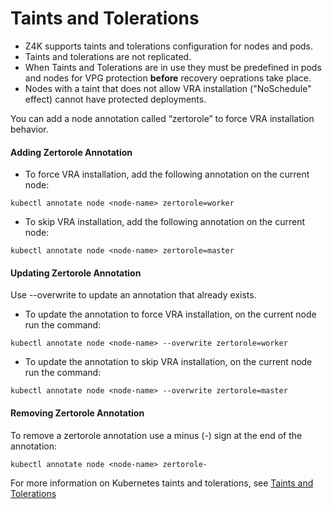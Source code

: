 # Taints and Tolerations
	
- Z4K supports taints and tolerations configuration for nodes and pods.
- Taints and tolerations are not replicated.
- When Taints and Tolerations are in use they must be predefined in pods and nodes for VPG protection **before** recovery oeprations take place.	
- Nodes with a taint that does not allow VRA installation ("NoSchedule" effect) cannot have protected deployments.

You can add a node annotation called “zertorole” to force VRA installation behavior.

#### Adding Zertorole Annotation

-	To force VRA installation, add the following annotation on the current node:

```
kubectl annotate node <node-name> zertorole=worker
```
	
-	To skip VRA installation, add the following annotation on the current node:
	
```
kubectl annotate node <node-name> zertorole=master
```

####  Updating Zertorole Annotation

Use --overwrite to update an annotation that already exists.

-	To update the annotation to force VRA installation, on the current node run the command:

```
kubectl annotate node <node-name> --overwrite zertorole=worker
```
	
-	To update the annotation to skip VRA installation, on the current node run the command:
	
```
kubectl annotate node <node-name> --overwrite zertorole=master
```

#### Removing Zertorole Annotation

To remove a zertorole annotation use a minus (-) sign at the end of the annotation:

```
kubectl annotate node <node-name> zertorole-
```


For more information on Kubernetes taints and tolerations, see [Taints and Tolerations](https://kubernetes.io/docs/concepts/scheduling-eviction/taint-and-toleration/)
